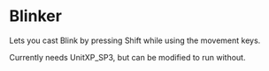 # Blinker
Lets you cast Blink by pressing Shift while using the movement keys.

Currently needs UnitXP_SP3, but can be modified to run without.
